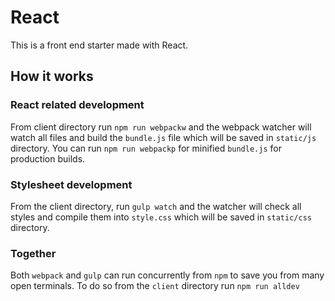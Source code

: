 # React

This is a front end starter made with React.

## How it works

### React related development

From client directory run `npm run webpackw` and the webpack watcher will
watch all files and build the `bundle.js` file which will be saved in 
`static/js` directory. You can run `npm run webpackp` for minified 
`bundle.js` for production builds.

### Stylesheet development

From the client directory, run `gulp watch` and the watcher will check
all styles and compile them into `style.css` which will be saved in
`static/css` directory.

### Together

Both `webpack` and `gulp` can run concurrently from `npm` to save you
from many open terminals. To do so from the `client` directory run 
`npm run alldev`
